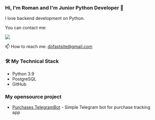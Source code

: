 
### Hi, I'm Roman and I'm Junior Python Developer 👋
I love backend development on Python.

You can contact me:
<p align='left'>
   <a href="https://t.me/rundect">
       <img src="https://img.shields.io/badge/Telegram-2CA5E0?style=for-the-badge&logo=telegram&logoColor=white"/>
   </a>
<p align='left'>
   📫 How to reach me: <a href='mailto:dofastsite@gmail.com'>dofastsite@gmail.com</a>
</p>


### 🛠 My Technical Stack
*   Python 3.9
*   PostgreSQL
*   GitHub

### My opensource project

*   [Purchases TelegramBot](https://github.com/rundect/purchases_bott) - Simple Telegram bot for purchase tracking app
